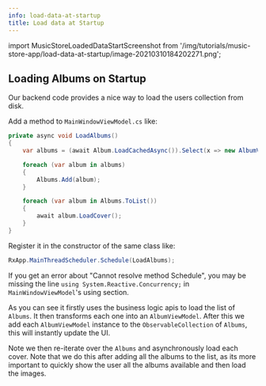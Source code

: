 ```yaml
---
info: load-data-at-startup
title: Load data at Startup
---
```


import MusicStoreLoadedDataStartScreenshot from '/img/tutorials/music-store-app/load-data-at-startup/image-20210310184202271.png';

## Loading Albums on Startup

Our backend code provides a nice way to load the users collection from disk.

Add a method to `MainWindowViewModel.cs` like:

```csharp
private async void LoadAlbums()
{
    var albums = (await Album.LoadCachedAsync()).Select(x => new AlbumViewModel(x));

    foreach (var album in albums)
    {
        Albums.Add(album);
    }

    foreach (var album in Albums.ToList())
    {
        await album.LoadCover();
    }
}
```

Register it in the constructor of the same class like:

```csharp
RxApp.MainThreadScheduler.Schedule(LoadAlbums);
```

If you get an error about "Cannot resolve method Schedule", you may be missing the line `using System.Reactive.Concurrency;` in `MainWindowViewModel`'s using section.

As you can see it firstly uses the business logic apis to load the list of `Albums`. It then transforms each one into an `AlbumViewModel`. After this we add each `AlbumViewModel` instance to the `ObservableCollection` of `Albums`, this will instantly update the UI.

Note we then re-iterate over the `Albums` and asynchronously load each cover. Note that we do this after adding all the albums to the list, as its more important to quickly show the user all the albums available and then load the images.

<img className="center" src={MusicStoreLoadedDataStartScreenshot} alt="" />
